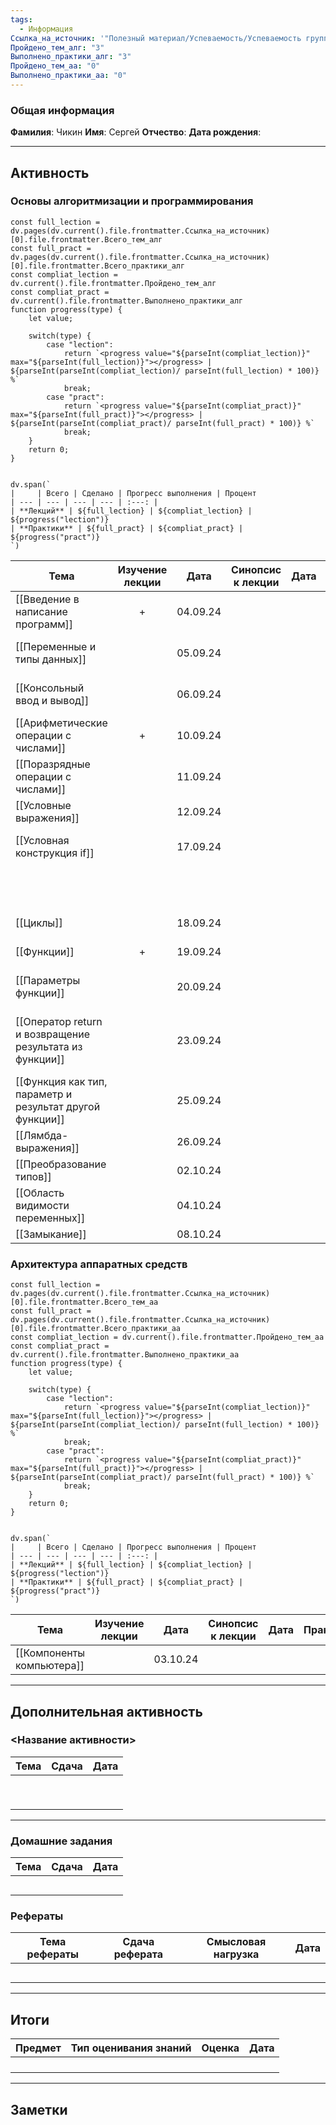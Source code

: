 ```yaml
---
tags:
  - Информация
Ссылка_на_источник: '"Полезный материал/Успеваемость/Успеваемость группы 206"'
Пройдено_тем_алг: "3"
Выполнено_практики_алг: "3"
Пройдено_тем_aa: "0"
Выполнено_практики_aa: "0"
---
```

### Общая информация

**Фамилия**: Чикин
**Имя**: Сергей
**Отчество**:
**Дата рождения**: 

---
## Активность

### Основы алгоритмизации и программирования

```dataviewjs
const full_lection = dv.pages(dv.current().file.frontmatter.Ссылка_на_источник)[0].file.frontmatter.Всего_тем_алг
const full_pract = dv.pages(dv.current().file.frontmatter.Ссылка_на_источник)[0].file.frontmatter.Всего_практики_алг
const compliat_lection = dv.current().file.frontmatter.Пройдено_тем_алг
const compliat_pract = dv.current().file.frontmatter.Выполнено_практики_алг
function progress(type) {
    let value;
    
    switch(type) {
        case "lection": 
			return `<progress value="${parseInt(compliat_lection)}" max="${parseInt(full_lection)}"></progress> | ${parseInt(parseInt(compliat_lection)/ parseInt(full_lection) * 100)} %`
            break;
        case "pract":
			return `<progress value="${parseInt(compliat_pract)}" max="${parseInt(full_pract)}"></progress> | ${parseInt(parseInt(compliat_pract)/ parseInt(full_pract) * 100)} %`
            break;
    }
    return 0;
}


dv.span(`
|     | Всего | Сделано | Прогресс выполнения | Процент 
| --- | --- | --- | --- | :---: |
| **Лекций** | ${full_lection} | ${compliat_lection} | ${progress("lection")}
| **Практики** | ${full_pract} | ${compliat_pract} | ${progress("pract")}
`)
```

| Тема                                                     | Изучение лекции | Дата     | Синопсис к лекции | Дата |                             Практика                             | Дата     |
| -------------------------------------------------------- | :-------------: | -------- | :---------------: | ---- | :--------------------------------------------------------------: | -------- |
| [[Введение в написание программ]]                        |        +        | 04.09.24 |                   |      |                  [[Задание. Первая программа]]                   | 04.09.24 |
| [[Переменные и типы данных]]                             |                 | 05.09.24 |                   |      |               [[Задание. Динамическая типизация]]                |          |
| [[Консольный ввод и вывод]]                              |                 | 06.09.24 |                   |      |                 [[Задание. Данные пользователя]]                 |          |
| [[Арифметические операции с числами]]                    |        +        | 10.09.24 |                   |      |               [[Задание. Арифметические операции]]               | 10.09.24 |
| [[Поразрядные операции с числами]]                       |                 | 11.09.24 |                   |      |                                                                  |          |
| [[Условные выражения]]                                   |                 | 12.09.24 |                   |      |                                                                  |          |
| [[Условная конструкция if]]                              |                 | 17.09.24 |                   |      |               [[Задание. Условная конструкция if]]               |          |
|                                                          |                 |          |                   |      |             [[Упражнения. Условная конструкция if]]              |          |
| [[Циклы]]                                                |                 | 18.09.24 |                   |      |                        [[Задание. Циклы]]                        |          |
| [[Функции]]                                              |        +        | 19.09.24 |                   |      |                       [[Задание. Функции]]                       | 12.09.24 |
| [[Параметры функции]]                                    |                 | 20.09.24 |                   |      |                  [[Задание. Параметры функций]]                  |          |
| [[Оператор return и возвращение результата из функции]]  |                 | 23.09.24 |                   |      | [[Задание. Оператор return и возвращение результата из функции]] |          |
| [[Функция как тип, параметр и результат другой функции]] |                 | 25.09.24 |                   |      |                                                                  |          |
| [[Лямбда-выражения]]                                     |                 | 26.09.24 |                   |      |                       [[Задание. Лямбда]]                        |          |
| [[Преобразование типов]]                                 |                 | 02.10.24 |                   |      |                                                                  |          |
| [[Область видимости переменных]]                         |                 | 04.10.24 |                   |      |                                                                  |          |
| [[Замыкание]]                                            |                 | 08.10.24 |                   |      |                                                                  |          |
### Архитектура аппаратных средств

```dataviewjs
const full_lection = dv.pages(dv.current().file.frontmatter.Ссылка_на_источник)[0].file.frontmatter.Всего_тем_aa
const full_pract = dv.pages(dv.current().file.frontmatter.Ссылка_на_источник)[0].file.frontmatter.Всего_практики_aa
const compliat_lection = dv.current().file.frontmatter.Пройдено_тем_aa
const compliat_pract = dv.current().file.frontmatter.Выполнено_практики_aa
function progress(type) {
    let value;
    
    switch(type) {
        case "lection": 
			return `<progress value="${parseInt(compliat_lection)}" max="${parseInt(full_lection)}"></progress> | ${parseInt(parseInt(compliat_lection)/ parseInt(full_lection) * 100)} %`
            break;
        case "pract":
			return `<progress value="${parseInt(compliat_pract)}" max="${parseInt(full_pract)}"></progress> | ${parseInt(parseInt(compliat_pract)/ parseInt(full_pract) * 100)} %`
            break;
    }
    return 0;
}


dv.span(`
|     | Всего | Сделано | Прогресс выполнения | Процент 
| --- | --- | --- | --- | :---: |
| **Лекций** | ${full_lection} | ${compliat_lection} | ${progress("lection")}
| **Практики** | ${full_pract} | ${compliat_pract} | ${progress("pract")}
`)
```

| Тема                      | Изучение лекции | Дата     | Синопсис к лекции | Дата | Практика | Дата |
| ------------------------- | :-------------: | -------- | :---------------: | ---- | :------: | ---- |
| [[Компоненты компьютера]] |                 | 03.10.24 |                   |      |          |      |

---
## Дополнительная активность

### <Название активности>

| Тема | Сдача | Дата |
| ---- | :---: | :--: |
|      |       |      |
|      |       |      |
|      |       |      |
|      |       |      |
|      |       |      |
|      |       |      |
|      |       |      |
|      |       |      |
|      |       |      |

---
### Домашние задания 

| Тема | Сдача | Дата |
| ---- | :---: | ---- |
|      |       |      |
|      |       |      |
|      |       |      |
|      |       |      |
|      |       |      |

### Рефераты

| Тема рефераты | Сдача реферата | Смысловая нагрузка | Дата |
| ------------- | :------------: | :----------------: | :--: |
|               |                |                    |      |
|               |                |                    |      |
|               |                |                    |      |
|               |                |                    |      |
|               |                |                    |      |

---
## Итоги

| Предмет | Тип оценивания знаний | Оценка | Дата |
| ------- | :-------------------: | :----: | :--: |
|         |                       |        |      |
|         |                       |        |      |
|         |                       |        |      |
|         |                       |        |      |

---
## Заметки